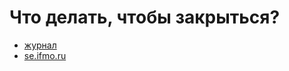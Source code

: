 # Что делать, чтобы закрыться?
- [журнал](https://docs.google.com/spreadsheets/d/1BeeVReWsVmSmnrdg7FgdixiAGH6JmNxX0EBgBqSTk6o/edit?usp=sharing)
- [se.ifmo.ru](https://se.ifmo.ru/courses/web)
